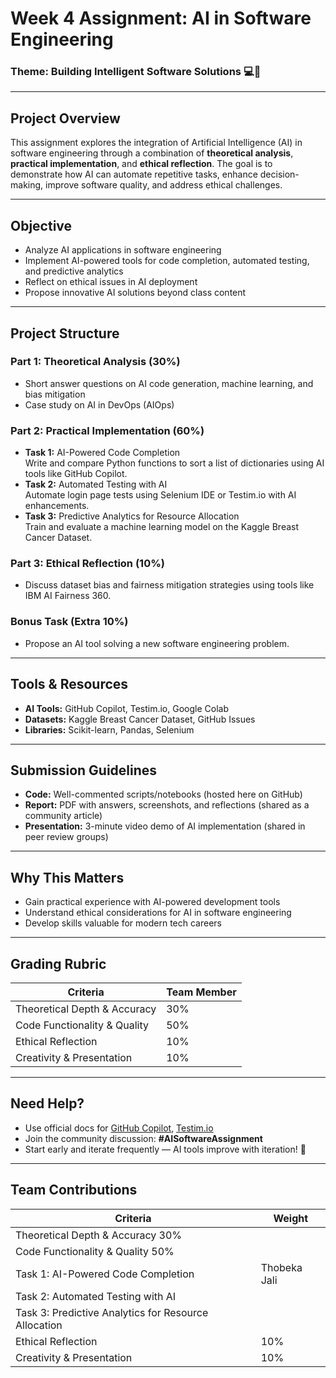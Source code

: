 # Week 4 Assignment: AI in Software Engineering  
### Theme: Building Intelligent Software Solutions 💻🤖

---

## Project Overview

This assignment explores the integration of Artificial Intelligence (AI) in software engineering through a combination of **theoretical analysis**, **practical implementation**, and **ethical reflection**. The goal is to demonstrate how AI can automate repetitive tasks, enhance decision-making, improve software quality, and address ethical challenges.

---

## Objective

- Analyze AI applications in software engineering  
- Implement AI-powered tools for code completion, automated testing, and predictive analytics  
- Reflect on ethical issues in AI deployment  
- Propose innovative AI solutions beyond class content

---

## Project Structure

### Part 1: Theoretical Analysis (30%)  
- Short answer questions on AI code generation, machine learning, and bias mitigation  
- Case study on AI in DevOps (AIOps)

### Part 2: Practical Implementation (60%)  
- **Task 1:** AI-Powered Code Completion  
  Write and compare Python functions to sort a list of dictionaries using AI tools like GitHub Copilot.  
- **Task 2:** Automated Testing with AI  
  Automate login page tests using Selenium IDE or Testim.io with AI enhancements.  
- **Task 3:** Predictive Analytics for Resource Allocation  
  Train and evaluate a machine learning model on the Kaggle Breast Cancer Dataset.

### Part 3: Ethical Reflection (10%)  
- Discuss dataset bias and fairness mitigation strategies using tools like IBM AI Fairness 360.

### Bonus Task (Extra 10%)  
- Propose an AI tool solving a new software engineering problem.

---

## Tools & Resources

- **AI Tools:** GitHub Copilot, Testim.io, Google Colab  
- **Datasets:** Kaggle Breast Cancer Dataset, GitHub Issues  
- **Libraries:** Scikit-learn, Pandas, Selenium  

---

## Submission Guidelines

- **Code:** Well-commented scripts/notebooks (hosted here on GitHub)  
- **Report:** PDF with answers, screenshots, and reflections (shared as a community article)  
- **Presentation:** 3-minute video demo of AI implementation (shared in peer review groups)

---

## Why This Matters

- Gain practical experience with AI-powered development tools  
- Understand ethical considerations for AI in software engineering  
- Develop skills valuable for modern tech careers  

---

## Grading Rubric

| Criteria                   | Team Member |
|----------------------------|--------|
| Theoretical Depth & Accuracy| 30%    |
| Code Functionality & Quality| 50%    |
| Ethical Reflection          | 10%    |
| Creativity & Presentation   | 10%    |

---

## Need Help?

- Use official docs for [GitHub Copilot](https://copilot.github.com/), [Testim.io](https://www.testim.io/)  
- Join the community discussion: **#AISoftwareAssignment**  
- Start early and iterate frequently — AI tools improve with iteration! 🔄

---

## Team Contributions 

| Criteria                   | Weight |
|----------------------------|--------|
| Theoretical Depth & Accuracy  30%    |        |
| Code Functionality & Quality  50%    |    
| Task 1: AI-Powered Code Completion   | Thobeka Jali|
| Task 2: Automated Testing with AI    |        |
| Task 3: Predictive Analytics for Resource Allocation |        |  
| Ethical Reflection          | 10%    |
| Creativity & Presentation   | 10%    |
